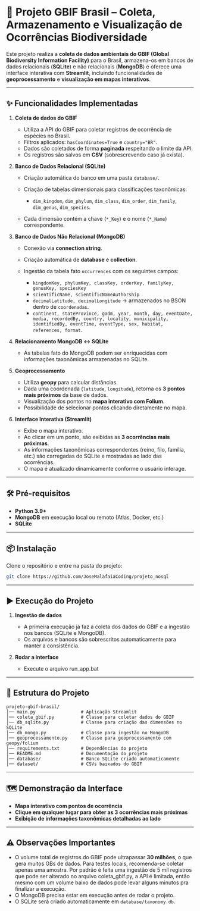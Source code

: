 # 🌱 Projeto GBIF Brasil – Coleta, Armazenamento e Visualização de Ocorrências Biodiversidade

Este projeto realiza a **coleta de dados ambientais do GBIF (Global Biodiversity Information Facility)** para o Brasil, armazena-os em bancos de dados relacionais (**SQLite**) e não relacionais (**MongoDB**) e oferece uma interface interativa com **Streamlit**, incluindo funcionalidades de **geoprocessamento** e **visualização em mapas interativos**.

---

## ✨ Funcionalidades Implementadas

1. **Coleta de dados do GBIF**

   * Utiliza a API do GBIF para coletar registros de ocorrência de espécies no Brasil.
   * Filtros aplicados: `hasCoordinates=True` e `country="BR"`.
   * Dados são coletados de forma **paginada** respeitando o limite da API.
   * Os registros são salvos em **CSV** (sobrescrevendo caso já exista).

2. **Banco de Dados Relacional (SQLite)**

   * Criação automática do banco em uma pasta `database/`.
   * Criação de tabelas dimensionais para classificações taxonômicas:

     * `dim_kingdom`, `dim_phylum`, `dim_class`, `dim_order`, `dim_family`, `dim_genus`, `dim_species`.
   * Cada dimensão contém a chave (`*_Key`) e o nome (`*_Name`) correspondente.

3. **Banco de Dados Não Relacional (MongoDB)**

   * Conexão via **connection string**.
   * Criação automática de **database** e **collection**.
   * Ingestão da tabela fato `occurrences` com os seguintes campos:

     * `kingdomKey, phylumKey, classKey, orderKey, familyKey, genusKey, speciesKey`
     * `scientificName, scientificNameAuthorship`
     * `decimalLatitude, decimalLongitude` → armazenados no BSON dentro de `coordenadas`.
     * `continent, stateProvince, gadm, year, month, day, eventDate, media, recordedBy, country, locality, municipality, identifiedBy, eventTime, eventType, sex, habitat, references, format`.

4. **Relacionamento MongoDB ↔ SQLite**

   * As tabelas fato do MongoDB podem ser enriquecidas com informações taxonômicas armazenadas no SQLite.

5. **Geoprocessamento**

   * Utiliza **geopy** para calcular distâncias.
   * Dada uma coordenada (`latitude`, `longitude`), retorna os **3 pontos mais próximos** da base de dados.
   * Visualização dos pontos no **mapa interativo com Folium**.
   * Possibilidade de selecionar pontos clicando diretamente no mapa.

6. **Interface Interativa (Streamlit)**

   * Exibe o mapa interativo.
   * Ao clicar em um ponto, são exibidas as **3 ocorrências mais próximas**.
   * As informações taxonômicas correspondentes (reino, filo, família, etc.) são carregadas do SQLite e mostradas ao lado das ocorrências.
   * O mapa é atualizado dinamicamente conforme o usuário interage.

---

## 🛠️ Pré-requisitos

* **Python 3.9+**
* **MongoDB** em execução local ou remoto (Atlas, Docker, etc.)
* **SQLite**

---

## 📦 Instalação

Clone o repositório e entre na pasta do projeto:

```bash
git clone https://github.com/JoseMalafaiaCoding/projeto_nosql
```
---

## ▶️ Execução do Projeto

1. **Ingestão de dados**

   * A primeira execução já faz a coleta dos dados do GBIF e a ingestão nos bancos (SQLite e MongoDB).
   * Os arquivos e bancos são sobrescritos automaticamente para manter a consistência.

2. **Rodar a interface**

   * Execute o arquivo run_app.bat

---

## 📂 Estrutura do Projeto

```
projeto-gbif-brasil/
│── main.py                 # Aplicação Streamlit
│── coleta_gbif.py          # Classe para coletar dados do GBIF
│── db_sqlite.py            # Classe para criação das dimensões no SQLite
│── db_mongo.py             # Classe para ingestão no MongoDB
│── geoprocessamento.py     # Classe para geoprocessamento com geopy/folium
│── requirements.txt        # Dependências do projeto
│── README.md               # Documentação do projeto
│── database/               # Banco SQLite criado automaticamente
│── dataset/                # CSVs baixados do GBIF
```

---

## 🗺️ Demonstração da Interface

* **Mapa interativo com pontos de ocorrência**
* **Clique em qualquer lugar para obter as 3 ocorrências mais próximas**
* **Exibição de informações taxonômicas detalhadas ao lado**

---

## ⚠️ Observações Importantes

* O volume total de registros do GBIF pode ultrapassar **30 milhões**, o que gera muitos GBs de dados. Para testes locais, recomenda-se coletar apenas uma amostra. Por padrão é feita uma ingestão de 5 mil registros que pode ser alterado no arquivo coleta_gbif.py, a API é limitada, então mesmo com um volume baixo de dados pode levar alguns minutos pra finalizar a execução.
* O MongoDB precisa estar em execução antes de rodar o projeto.
* O SQLite será criado automaticamente em `database/taxonomy.db`.